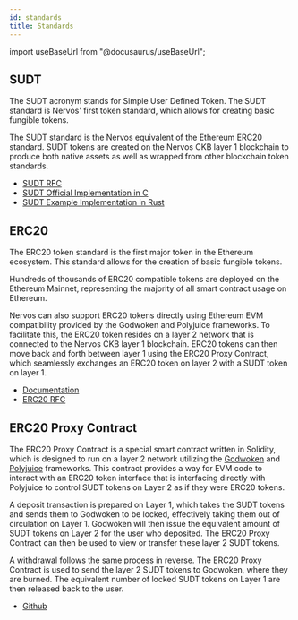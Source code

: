 ```yaml
---
id: standards
title: Standards
---
```

import useBaseUrl from "@docusaurus/useBaseUrl";

## SUDT

The SUDT acronym stands for Simple User Defined Token. The SUDT standard is Nervos' first token standard, which allows for creating basic fungible tokens.

The SUDT standard is the Nervos equivalent of the Ethereum ERC20 standard. SUDT tokens are created on the Nervos CKB layer 1 blockchain to produce both native assets as well as wrapped from other blockchain token standards.

* [SUDT RFC](https://github.com/nervosnetwork/rfcs/blob/master/rfcs/0025-simple-udt/0025-simple-udt.md)
* [SUDT Official Implementation in C](https://github.com/nervosnetwork/ckb-miscellaneous-scripts/blob/master/c/simple\_udt.c)
* [SUDT Example Implementation in Rust](https://github.com/jordanmack/developer-training-course-script-examples/blob/master/contracts/sudt/src/entry.rs)

## ERC20

The ERC20 token standard is the first major token in the Ethereum ecosystem. This standard allows for the creation of basic fungible tokens.

Hundreds of thousands of ERC20 compatible tokens are deployed on the Ethereum Mainnet, representing the majority of all smart contract usage on Ethereum.

Nervos can also support ERC20 tokens directly using Ethereum EVM compatibility provided by the Godwoken and Polyjuice frameworks. To facilitate this, the ERC20 token resides on a layer 2 network that is connected to the Nervos CKB layer 1 blockchain. ERC20 tokens can then move back and forth between layer 1 using the ERC20 Proxy Contract, which seamlessly exchanges an ERC20 token on layer 2 with a SUDT token on layer 1.

* [Documentation](https://ethereum.org/en/developers/docs/standards/tokens/erc-20/)
* [ERC20 RFC](https://eips.ethereum.org/EIPS/eip-20)

## ERC20 Proxy Contract

The ERC20 Proxy Contract is a special smart contract written in Solidity, which is designed to run on a layer 2 network utilizing the [Godwoken](frameworks.md#godwoken) and [Polyjuice](frameworks.md#polyjuice) frameworks. This contract provides a way for EVM code to interact with an ERC20 token interface that is interfacing directly with Polyjuice to control SUDT tokens on Layer 2 as if they were ERC20 tokens.

A deposit transaction is prepared on Layer 1, which takes the SUDT tokens and sends them to Godwoken to be locked, effectively taking them out of circulation on Layer 1. Godwoken will then issue the equivalent amount of SUDT tokens on Layer 2 for the user who deposited. The ERC20 Proxy Contract can then be used to view or transfer these layer 2 SUDT tokens.

A withdrawal follows the same process in reverse. The ERC20 Proxy Contract is used to send the layer 2 SUDT tokens to Godwoken, where they are burned. The equivalent number of locked SUDT tokens on Layer 1 are then released back to the user.

* [Github](https://github.com/nervosnetwork/godwoken-polyjuice/tree/main/solidity/erc20)